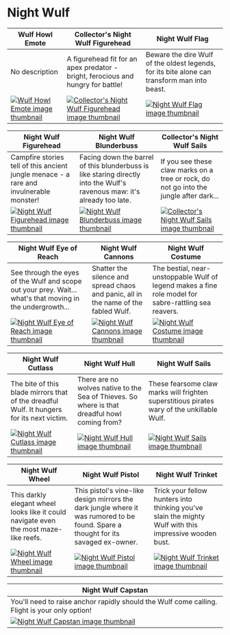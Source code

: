 # Night Wulf

| Wulf Howl Emote | Collector's Night Wulf Figurehead | Night Wulf Flag |
| --------------- | --------------------------------- | --------------- |
| No description | A figurehead fit for an apex predator - bright, ferocious and hungry for battle! | Beware the dire Wulf of the oldest legends, for its bite alone can transform man into beast. |
| [![Wulf Howl Emote image thumbnail](https://seaofthieves.wiki.gg/images/6/65/Wulf_Howl_Emote.png)](https://seaofthieves.wiki.gg/wiki/Wulf_Howl_Emote) | [![Collector's Night Wulf Figurehead image thumbnail](https://seaofthieves.wiki.gg/images/a/a9/Collector%27s_Night_Wulf_Figurehead.png)](https://seaofthieves.wiki.gg/wiki/Collector's_Night_Wulf_Figurehead) | [![Night Wulf Flag image thumbnail](https://seaofthieves.wiki.gg/images/c/c2/Night_Wulf_Flag.png)](https://seaofthieves.wiki.gg/wiki/Night_Wulf_Flag) |

| Night Wulf Figurehead | Night Wulf Blunderbuss | Collector's Night Wulf Sails |
| --------------------- | ---------------------- | ---------------------------- |
| Campfire stories tell of this ancient jungle menace - a rare and invulnerable monster! | Facing down the barrel of this blunderbuss is like staring directly into the Wulf's ravenous maw: it's already too late. | If you see these claw marks on a tree or rock, do not go into the jungle after dark... |
| [![Night Wulf Figurehead image thumbnail](https://seaofthieves.wiki.gg/images/e/e6/Night_Wulf_Figurehead.png)](https://seaofthieves.wiki.gg/wiki/Night_Wulf_Figurehead) | [![Night Wulf Blunderbuss image thumbnail](https://seaofthieves.wiki.gg/images/6/61/Night_Wulf_Blunderbuss.png)](https://seaofthieves.wiki.gg/wiki/Night_Wulf_Blunderbuss) | [![Collector's Night Wulf Sails image thumbnail](https://seaofthieves.wiki.gg/images/5/5b/Collector%27s_Night_Wulf_Sails.png)](https://seaofthieves.wiki.gg/wiki/Collector's_Night_Wulf_Sails) |

| Night Wulf Eye of Reach | Night Wulf Cannons | Night Wulf Costume |
| ----------------------- | ------------------ | ------------------ |
| See through the eyes of the Wulf and scope out your prey. Wait... what's that moving in the undergrowth... | Shatter the silence and spread chaos and panic, all in the name of the fabled Wulf. | The bestial, near-unstoppable Wulf of legend makes a fine role model for sabre-rattling sea reavers. |
| [![Night Wulf Eye of Reach image thumbnail](https://seaofthieves.wiki.gg/images/9/9f/Night_Wulf_Eye_of_Reach.png)](https://seaofthieves.wiki.gg/wiki/Night_Wulf_Eye_of_Reach) | [![Night Wulf Cannons image thumbnail](https://seaofthieves.wiki.gg/images/d/d8/Night_Wulf_Cannons.png)](https://seaofthieves.wiki.gg/wiki/Night_Wulf_Cannons) | [![Night Wulf Costume image thumbnail](https://seaofthieves.wiki.gg/images/a/a6/Night_Wulf_Costume.png)](https://seaofthieves.wiki.gg/wiki/Night_Wulf_Costume) |

| Night Wulf Cutlass | Night Wulf Hull | Night Wulf Sails |
| ------------------ | --------------- | ---------------- |
| The bite of this blade mirrors that of the dreadful Wulf. It hungers for its next victim. | There are no wolves native to the Sea of Thieves. So where is that dreadful howl coming from? | These fearsome claw marks will frighten superstitious pirates wary of the unkillable Wulf. |
| [![Night Wulf Cutlass image thumbnail](https://seaofthieves.wiki.gg/images/e/e3/Night_Wulf_Cutlass.png)](https://seaofthieves.wiki.gg/wiki/Night_Wulf_Cutlass) | [![Night Wulf Hull image thumbnail](https://seaofthieves.wiki.gg/images/8/8a/Night_Wulf_Hull.png)](https://seaofthieves.wiki.gg/wiki/Night_Wulf_Hull) | [![Night Wulf Sails image thumbnail](https://seaofthieves.wiki.gg/images/0/09/Night_Wulf_Sails.png)](https://seaofthieves.wiki.gg/wiki/Night_Wulf_Sails) |

| Night Wulf Wheel | Night Wulf Pistol | Night Wulf Trinket |
| ---------------- | ----------------- | ------------------ |
| This darkly elegant wheel looks like it could navigate even the most maze-like reefs. | This pistol's vine-like design mirrors the dark jungle where it was rumored to be found. Spare a thought for its savaged ex-owner. | Trick your fellow hunters into thinking you've slain the mighty Wulf with this impressive wooden bust. |
| [![Night Wulf Wheel image thumbnail](https://seaofthieves.wiki.gg/images/5/5c/Night_Wulf_Wheel.png)](https://seaofthieves.wiki.gg/wiki/Night_Wulf_Wheel) | [![Night Wulf Pistol image thumbnail](https://seaofthieves.wiki.gg/images/8/85/Night_Wulf_Pistol.png)](https://seaofthieves.wiki.gg/wiki/Night_Wulf_Pistol) | [![Night Wulf Trinket image thumbnail](https://seaofthieves.wiki.gg/images/0/03/Night_Wulf_Trinket.png)](https://seaofthieves.wiki.gg/wiki/Night_Wulf_Trinket) |

| Night Wulf Capstan |
| ------------------ |
| You'll need to raise anchor rapidly should the Wulf come calling. Flight is your only option! |
| [![Night Wulf Capstan image thumbnail](https://seaofthieves.wiki.gg/images/4/4d/Night_Wulf_Capstan.png)](https://seaofthieves.wiki.gg/wiki/Night_Wulf_Capstan) |
